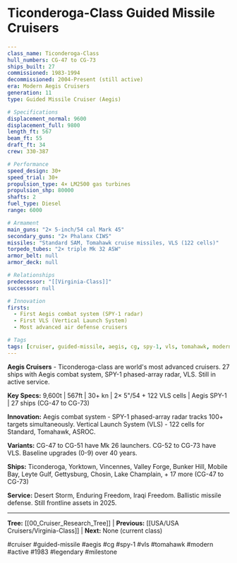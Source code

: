 # Ticonderoga-Class Guided Missile Cruisers

```yaml
---
class_name: Ticonderoga-Class
hull_numbers: CG-47 to CG-73
ships_built: 27
commissioned: 1983-1994
decommissioned: 2004-Present (still active)
era: Modern Aegis Cruisers
generation: 11
type: Guided Missile Cruiser (Aegis)

# Specifications
displacement_normal: 9600
displacement_full: 9800
length_ft: 567
beam_ft: 55
draft_ft: 34
crew: 330-387

# Performance
speed_design: 30+
speed_trial: 30+
propulsion_type: 4× LM2500 gas turbines
propulsion_shp: 80000
shafts: 2
fuel_type: Diesel
range: 6000

# Armament
main_guns: "2× 5-inch/54 cal Mark 45"
secondary_guns: "2× Phalanx CIWS"
missiles: "Standard SAM, Tomahawk cruise missiles, VLS (122 cells)"
torpedo_tubes: "2× triple Mk 32 ASW"
armor_belt: null
armor_deck: null

# Relationships
predecessor: "[[Virginia-Class]]"
successor: null

# Innovation
firsts:
  - First Aegis combat system (SPY-1 radar)
  - First VLS (Vertical Launch System)
  - Most advanced air defense cruisers

# Tags
tags: [cruiser, guided-missile, aegis, cg, spy-1, vls, tomahawk, modern, active, 1983, legendary]
---
```

**Aegis Cruisers** - Ticonderoga-class are world's most advanced cruisers. 27 ships with Aegis combat system, SPY-1 phased-array radar, VLS. Still in active service.

**Key Specs:** 9,600t | 567ft | 30+ kn | 2× 5"/54 + 122 VLS cells | Aegis SPY-1 | 27 ships (CG-47 to CG-73)

**Innovation:** Aegis combat system - SPY-1 phased-array radar tracks 100+ targets simultaneously. Vertical Launch System (VLS) - 122 cells for Standard, Tomahawk, ASROC.

**Variants:** CG-47 to CG-51 have Mk 26 launchers. CG-52 to CG-73 have VLS. Baseline upgrades (0-9) over 40 years.

**Ships:** Ticonderoga, Yorktown, Vincennes, Valley Forge, Bunker Hill, Mobile Bay, Leyte Gulf, Gettysburg, Chosin, Lake Champlain, + 17 more (CG-47 to CG-73)

**Service:** Desert Storm, Enduring Freedom, Iraqi Freedom. Ballistic missile defense. Still frontline assets in 2025.

---
**Tree:** [[00_Cruiser_Research_Tree]] | **Previous:** [[USA/USA Cruisers/Virginia-Class]] | **Next:** None (current class)

#cruiser #guided-missile #aegis #cg #spy-1 #vls #tomahawk #modern #active #1983 #legendary #milestone
